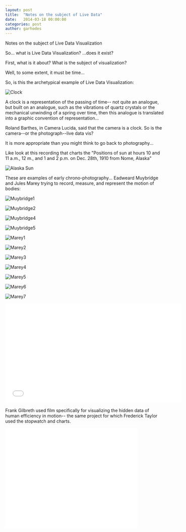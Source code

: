 ```yaml
---
layout: post
title:  "Notes on the subject of Live Data"
date:   2014-03-18 00:00:00
categories: post
author: garhodes
---
```



Notes on the subject of Live Data Visualization 

So... what is Live Data Visualization?  ...does it exist?

First, what is it about?  What is the subject of visualization?

Well, to some extent, it must be time...

So, is this the archetypical example of Live Data Visualization:

![Clock](/TheArtOfDataVisualization/people/garhodes/img/clock1.jpg "The clock... the archetype of live data vis")

A clock is a representation of the passing of time-- not quite an analogue, but built on an analogue, such as the vibrations of quartz crystals or the mechanical unwinding of a spring over time, then this analogue is translated into a graphic convention of representation...

Roland Barthes, in Camera Lucida, said that the camera is a clock.  So is the camera--or the photograph--live data vis?

It is more appropriate than you might think to go back to photography...

Like look at this recording that charts the "Positions of sun at hours 10 and 11 a.m., 12 m., and 1 and 2 p.m. on Dec. 28th, 1910 from Nome, Alaska"

![Alaska Sun](/TheArtOfDataVisualization/people/garhodes/img/AlaskaSun.jpg "http://www.loc.gov/pictures/resource/ppmsc.01872/")

These are examples of early chrono-photography... Eadweard Muybridge and Jules Marey trying to record, measure, and represent the motion of bodies:

![Muybridge1](/TheArtOfDataVisualization/people/garhodes/img/Muybridge1.jpg "Muybridge") 

![Muybridge2](/TheArtOfDataVisualization/people/garhodes/img/Muybridge2.jpg "Muybridge")  

![Muybridge4](/TheArtOfDataVisualization/people/garhodes/img/Muybridge4.jpg "Muybridge") 

![Muybridge5](/TheArtOfDataVisualization/people/garhodes/img/Muybridge5.jpg "Muybridge") 

![Marey1](/TheArtOfDataVisualization/people/garhodes/img/Marey1.jpg "Marey") 

![Marey2](/TheArtOfDataVisualization/people/garhodes/img/Marey2.jpg "Marey") 

![Marey3](/TheArtOfDataVisualization/people/garhodes/img/Marey3.jpg "Marey") 

![Marey4](/TheArtOfDataVisualization/people/garhodes/img/Marey4.jpg "Marey") 

![Marey5](/TheArtOfDataVisualization/people/garhodes/img/Marey5.jpg "Marey") 

![Marey6](/TheArtOfDataVisualization/people/garhodes/img/Marey6.jpg "Marey") 

![Marey7](/TheArtOfDataVisualization/people/garhodes/img/Marey7.jpg "Marey")

<iframe width="560" height="315" src="//www.youtube.com/embed/EZkP9YJGfow" frameborder="0" allowfullscreen></iframe>




Frank Gilbreth used film specifically for visualizing the hidden data of human efficiency in motion-- the same project for which Frederick Taylor used the stopwatch and charts.

<iframe width="420" height="315" src="//www.youtube.com/embed/ovmXQBs0ZXY" frameborder="0" allowfullscreen></iframe>

